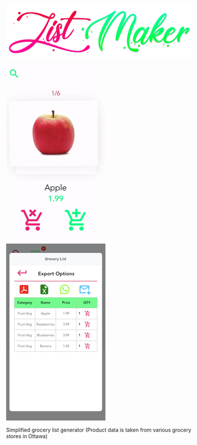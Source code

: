 ![](logo_small.png) 
----------------------------------

![](v2.gif) ![](listedit.jpeg) 

Simplified grocery list generator
(Product data is taken from various grocery stores in Ottawa)
